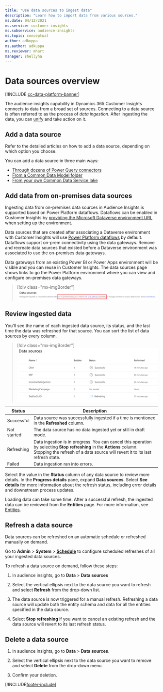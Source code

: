 ```yaml
---
title: "Use data sources to ingest data"
description: "Learn how to import data from various sources."
ms.date: 04/12/2021
ms.service: customer-insights
ms.subservice: audience-insights
ms.topic: conceptual
author: adkuppa
ms.author: adkuppa
ms.reviewer: mhart
manager: shellyha
---
```


# Data sources overview

[!INCLUDE [cc-data-platform-banner](../includes/cc-data-platform-banner.md)]

The audience insights capability in Dynamics 365 Customer Insights connects to data from a broad set of sources. Connecting to a data source is often referred to as the process of *data ingestion*. After ingesting the data, you can [unify](data-unification.md) and take action on it.

## Add a data source

Refer to the detailed articles on how to add a data source, depending on which option you choose.

You can add a data source in three main ways:

- [Through dozens of Power Query connectors](connect-power-query.md)
- [From a Common Data Model folder](connect-common-data-model.md)
- [From your own Common Data Service lake](connect-common-data-service-lake.md)

## Add data from on-premises data sources

Ingesting data from on-premises data sources in Audience Insights is supported based on Power Platform dataflows. Dataflows can be enabled in Customer Insights by [providing the Microsoft Dataverse environment URL](manage-environments.md#create-an-environment-in-an-existing-organization) when setting up the environment.

Data sources that are created after associating a Dataverse environment with Customer Insights will use [Power Platform dataflows](/power-query/dataflows/overview-dataflows-across-power-platform-dynamics-365) by default. Dataflows support on-prem connectivity using the data gateways. Remove and recreate data sources that existed before a Dataverse environment was associated to use the on-premises data gateways.

Data gateways from an existing Power BI or Power Apps environment will be visible and you can reuse in Customer Insights. The data sources page shows links to go the Power Platform environment where you can view and configure on-premises data gateways.

> [!div class="mx-imgBorder"]
> ![Data source added](media/data-sources-onpremises-gateways.png "Data source added")

## Review ingested data

You'll see the name of each ingested data source, its status, and the last time the data was refreshed for that source. You can sort the list of data sources by every column.

> [!div class="mx-imgBorder"]
> ![Data source added](media/configure-data-datasource-added.png "Data source added")

|Status  |Description  |
|---------|---------|
|Successful   |Data source was successfully ingested if a time is mentioned in the **Refreshed** column.
|Not started   |The data source has no data ingested yet or still in draft mode.         |
|Refreshing    |Data ingestion is in progress. You can cancel this operation by selecting **Stop refreshing** in the **Actions** column. Stopping the refresh of a data source will revert it to its last refresh state.       |
|Failed     |Data ingestion ran into errors.         |

Select the value in the **Status** column of any data source to review more details. In the **Progress details** pane, expand **Data sources**. Select **See details** for more information about the refresh status, including error details and downstream process updates.

Loading data can take some time. After a successful refresh, the ingested data can be reviewed from the **Entities** page. For more information, see [Entities](entities.md).

## Refresh a data source

Data sources can be refreshed on an automatic schedule or refreshed manually on demand. 

Go to **Admin** > **System** > [**Schedule**](system.md#schedule-tab) to configure scheduled refreshes of all your ingested data sources.

To refresh a data source on demand, follow these steps:

1. In audience insights, go to **Data** > **Data sources**

2. Select the vertical ellipsis next to the data source you want to refresh and select **Refresh** from the drop-down list.

3. The data source is now triggered for a manual refresh. Refreshing a data source will update both the entity schema and data for all the entities specified in the data source.

4. Select **Stop refreshing** if you want to cancel an existing refresh and the data source will revert to its last refresh status.

## Delete a data source

1. In audience insights, go to **Data** > **Data sources**.

2. Select the vertical ellipsis next to the data source you want to remove and select **Delete** from the drop-down menu.

3. Confirm your deletion.


[!INCLUDE[footer-include](../includes/footer-banner.md)]
